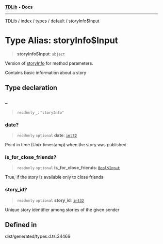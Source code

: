 [**TDLib**](../../../../../../README.md) • **Docs**

***

[TDLib](../../../../../../modules.md) / [index](../../../../../README.md) / [types](../../../README.md) / [default](../README.md) / storyInfo$Input

# Type Alias: storyInfo$Input

> **storyInfo$Input**: `object`

Version of [storyInfo](storyInfo.md) for method parameters.

Contains basic information about a story

## Type declaration

### \_

> `readonly` **\_**: `"storyInfo"`

### date?

> `readonly` `optional` **date**: [`int32`](int32.md)

Point in time (Unix timestamp) when the story was published

### is\_for\_close\_friends?

> `readonly` `optional` **is\_for\_close\_friends**: [`Bool$Input`](Bool$Input.md)

True, if the story is available only to close friends

### story\_id?

> `readonly` `optional` **story\_id**: [`int32`](int32.md)

Unique story identifier among stories of the given sender

## Defined in

dist/generated/types.d.ts:34466
